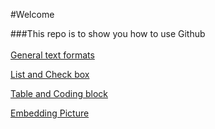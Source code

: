 #Welcome

###This repo is to show you how to use Github
<br/><br/>
[General text formats](https://github.com/pwcasdf/how-to-use-git/blob/master/documents/text_format.md)

[List and Check box](https://github.com/pwcasdf/how-to-use-git/blob/master/documents/list_checkbox.md)

[Table and Coding block](https://github.com/pwcasdf/how-to-use-git/blob/master/documents/table_coding.md)

[Embedding Picture](https://raw.githubusercontent.com/pwcasdf/how-to-use-git/master/documents/embedding_picture.md)
